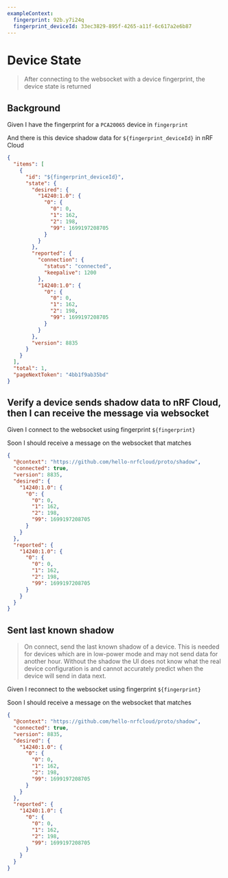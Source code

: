 ```yaml
---
exampleContext:
  fingerprint: 92b.y7i24q
  fingerprint_deviceId: 33ec3829-895f-4265-a11f-6c617a2e6b87
---
```


# Device State

> After connecting to the websocket with a device fingerprint, the device state
> is returned

## Background

Given I have the fingerprint for a `PCA20065` device in `fingerprint`

And there is this device shadow data for `${fingerprint_deviceId}` in nRF Cloud

```json
{
  "items": [
    {
      "id": "${fingerprint_deviceId}",
      "state": {
        "desired": {
          "14240:1.0": {
            "0": {
              "0": 0,
              "1": 162,
              "2": 198,
              "99": 1699197208705
            }
          }
        },
        "reported": {
          "connection": {
            "status": "connected",
            "keepalive": 1200
          },
          "14240:1.0": {
            "0": {
              "0": 0,
              "1": 162,
              "2": 198,
              "99": 1699197208705
            }
          }
        },
        "version": 8835
      }
    }
  ],
  "total": 1,
  "pageNextToken": "4bb1f9ab35bd"
}
```

## Verify a device sends shadow data to nRF Cloud, then I can receive the message via websocket

Given I connect to the websocket using fingerprint `${fingerprint}`

Soon I should receive a message on the websocket that matches

```json
{
  "@context": "https://github.com/hello-nrfcloud/proto/shadow",
  "connected": true,
  "version": 8835,
  "desired": {
    "14240:1.0": {
      "0": {
        "0": 0,
        "1": 162,
        "2": 198,
        "99": 1699197208705
      }
    }
  },
  "reported": {
    "14240:1.0": {
      "0": {
        "0": 0,
        "1": 162,
        "2": 198,
        "99": 1699197208705
      }
    }
  }
}
```

## Sent last known shadow

> On connect, send the last known shadow of a device. This is needed for devices
> which are in low-power mode and may not send data for another hour. Without
> the shadow the UI does not know what the real device configuration is and
> cannot accurately predict when the device will send in data next.

Given I reconnect to the websocket using fingerprint `${fingerprint}`

Soon I should receive a message on the websocket that matches

```json
{
  "@context": "https://github.com/hello-nrfcloud/proto/shadow",
  "connected": true,
  "version": 8835,
  "desired": {
    "14240:1.0": {
      "0": {
        "0": 0,
        "1": 162,
        "2": 198,
        "99": 1699197208705
      }
    }
  },
  "reported": {
    "14240:1.0": {
      "0": {
        "0": 0,
        "1": 162,
        "2": 198,
        "99": 1699197208705
      }
    }
  }
}
```

